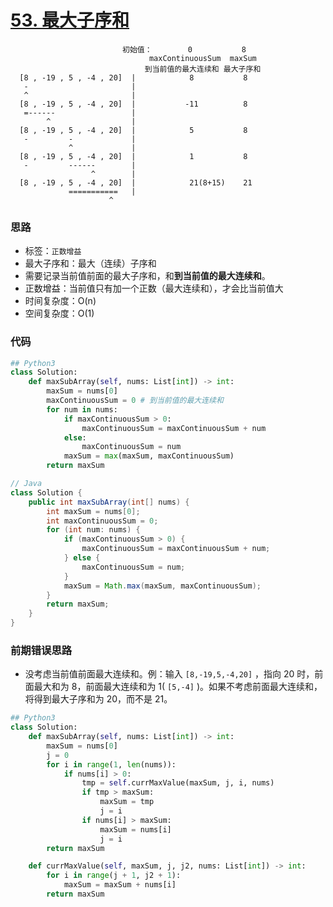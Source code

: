 # [ 53. 最大子序和](https://leetcode-cn.com/problems/maximum-subarray/)

<!--![](https://deppwang.oss-cn-beijing.aliyuncs.com/blog/2020-02-19-143456.jpg)-->

```
                         初始值：        0           8
                               maxContinuousSum  maxSum
                              到当前值的最大连续和 最大子序和
  [8 , -19 , 5 , -4 , 20]  |            8           8
   -                       |
   ^                       |
  [8 , -19 , 5 , -4 , 20]  |           -11          8
   =------                 |
        ^                  |
  [8 , -19 , 5 , -4 , 20]  |            5           8
   -         -             |
             ^             |
  [8 , -19 , 5 , -4 , 20]  |            1           8
   -         ------        |
                  ^        |
  [8 , -19 , 5 , -4 , 20]  |            21(8+15)    21
             ===========   |       
                      ^
```

### 思路

- 标签：`正数增益`
- 最大子序和：最大（连续）子序和
- 需要记录当前值前面的最大子序和，和**到当前值的最大连续和**。
- 正数增益：当前值只有加一个正数（最大连续和），才会比当前值大
- 时间复杂度：O(n)
- 空间复杂度：O(1)

### 代码

```python
## Python3
class Solution:
    def maxSubArray(self, nums: List[int]) -> int:
        maxSum = nums[0]
        maxContinuousSum = 0 # 到当前值的最大连续和
        for num in nums:
            if maxContinuousSum > 0:
                maxContinuousSum = maxContinuousSum + num
            else:
                maxContinuousSum = num
            maxSum = max(maxSum, maxContinuousSum)
        return maxSum
```

``` Java
// Java
class Solution {
    public int maxSubArray(int[] nums) {
        int maxSum = nums[0];
        int maxContinuousSum = 0;
        for (int num: nums) {
            if (maxContinuousSum > 0) {
                maxContinuousSum = maxContinuousSum + num;
            } else {
                maxContinuousSum = num;
            }
            maxSum = Math.max(maxSum, maxContinuousSum);
        }
        return maxSum;
    }
}
```

### 前期错误思路

- 没考虑当前值前面最大连续和。例：输入 `[8,-19,5,-4,20]` ，指向 20 时，前面最大和为 8，前面最大连续和为 1( `[5,-4]` )。如果不考虑前面最大连续和，将得到最大子序和为 20，而不是 21。

```python
## Python3
class Solution:
    def maxSubArray(self, nums: List[int]) -> int:
        maxSum = nums[0]
        j = 0
        for i in range(1, len(nums)):
            if nums[i] > 0:
                tmp = self.currMaxValue(maxSum, j, i, nums)
                if tmp > maxSum:
                    maxSum = tmp
                    j = i
                if nums[i] > maxSum:
                    maxSum = nums[i]
                    j = i
        return maxSum

    def currMaxValue(self, maxSum, j, j2, nums: List[int]) -> int:
        for i in range(j + 1, j2 + 1):
            maxSum = maxSum + nums[i]
        return maxSum
```

